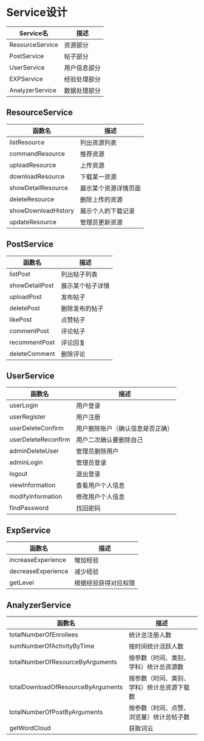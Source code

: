 # Service设计

| Service名            | 描述       |
| --------------- | ---------- |
| ResourceService          | 资源部分   |
| PostService         | 帖子部分 |
| UserService          | 用户信息部分  |
| EXPService | 经验处理部分 |
| AnalyzerService | 数据处理部分 |

## ResourceService

| 函数名            | 描述       |
| --------------- | ---------- |
| listResource | 列出资源列表 |
| commandResource| 推荐资源 |
|uploadResource| 上传资源|
|downloadResource | 下载某一资源 |
| showDetailResource |展示某个资源详情页面 |
| deleteResource| 删除上传的资源 |
| showDownloadHistory | 展示个人的下载记录 |
| updateResource | 管理员更新资源 |


## PostService
| 函数名            | 描述       |
| --------------- | ---------- |
|listPost | 列出帖子列表|
|showDetailPost |展示某个帖子详情 |
|uploadPost |发布帖子 |
|deletePost |删除发布的帖子 |
|likePost |点赞帖子 |
|commentPost |评论帖子 |
|recommentPost |评论回复 |
|deleteComment| 删除评论|

## UserService
| 函数名            | 描述       |
| --------------- | ---------- |
|userLogin | 用户登录|
| userRegister|用户注册 |
|userDeleteConfirm |用户删除账户（确认信息是否正确） |
|userDeleteReconfirm | 用户二次确认要删除自己|
|adminDeleteUser |管理员删除用户 |
|adminLogin |管理员登录 |
|logout |退出登录 |
|viewInformation |查看用户个人信息 |
|modifyInformation |修改用户个人信息 |
|findPassword | 找回密码|

## ExpService

| 函数名             | 描述                 |
| ------------------ | -------------------- |
| increaseExperience | 增加经验             |
| decreaseExperience | 减少经验             |
| getLevel           | 根据经验获得对应权限 |

## AnalyzerService

| 函数名                             | 描述                                       |
| ---------------------------------- | ------------------------------------------ |
| totalNumberOfEnrollees             | 统计总注册人数                             |
| sumNumberOfActivityByTime          | 按时间统计活跃人数                         |
| totalNumberOfResourceByArguments   | 按参数（时间、类别、学科）统计总资源数     |
| totalDownloadOfResourceByArguments | 按参数（时间、类别、学科）统计总资源下载数 |
| totalNumberOfPostByArguments       | 按参数（时间、点赞、浏览量）统计总帖子数   |
| getWordCloud                       | 获取词云                                   |
